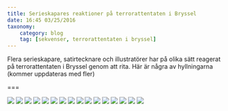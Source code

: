 ```yaml
---
title: Serieskapares reaktioner på terrorattentaten i Bryssel
date: 16:45 03/25/2016
taxonomy:
    category: blog
    tag: [sekvenser, terrorattentaten i bryssel]
---
```

Flera serieskapare, satirtecknare och illustratörer har på olika sätt reagerat på terrorattentaten i Bryssel genom att rita. Här är några av hyllningarna (kommer uppdateras med fler)

===

![](anton-emdin.jpg)
![](CeNljAnWsAEdqbQ.jpg)
![](francesco-francavilla.jpg)
![](hommage-bruxelles-22-mars-k.jpg)
![](hommage-bruxelles-22-mars-laurel-2.jpg)
![](hommage-bruxelles-22-mars-n.jpg)
![](hommage-bruxelles-22-mars-p.jpg)
![](hommage-bruxelles-22-mars-r.jpg)
![](hommage-bruxelles-22-mars-v.jpg)
![](hommage-bruxelles--cris-.jpg)
![](hommage-bruxelles-dessin-marc-steiner.jpg)
![](hommage-bruxelles-didier-gi.jpg)
![](hommage-bruxelles-gilson.jpg)
![](hommage-bruxelles-godi.jpg)
![](tabary-lisible.jpg)
![](uri-fink.jpg)